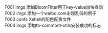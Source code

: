 F001    imgs    添加BloomFilter用于key-value加快查询<br/>
F002    imgs    添加一个weibo.com出现乱码的例子<br/>
F003    confs   Xshell的配色配置文件<br/>
F004    imgs    添加tb-commont-utils安装成功的标志<br/>
